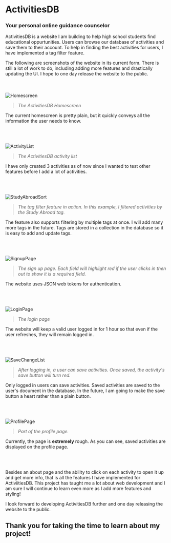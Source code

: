 # ActivitiesDB
### Your personal online guidance counselor

ActivitiesDB is a website I am building to help high school students find educational oppurtunities. Users can browse our database of activities and save them to their account. To help in finding the best activities for users, I have implemented a tag filter feature.

The following are screenshots of the website in its current form. There is still a lot of work to do, including adding more features and drastically updating the UI. I hope to one day release the website to the public.
<br />
<br />
<br />
<br />
![Homescreen](https://github.com/user-attachments/assets/4025878f-9778-4bc0-bbb1-1fc7cdead04c)
>_The ActivitiesDB Homescreen_

The current homescreen is pretty plain, but it quickly conveys all the information the user needs to know.

<br />
<br />

![ActivityList](https://github.com/user-attachments/assets/04ff163f-04b1-4d97-8d3d-17dac929dfa5)
>_The ActivitiesDB activity list_

I have only created 3 activities as of now since I wanted to test other features before I add a lot of activities.

<br />
<br />

![StudyAbroadSort](https://github.com/user-attachments/assets/fd5ff08f-5504-466a-9388-69ed53e8b0d9)
>_The tag filter feature in action. In this example, I filtered activities by the Study Abroad tag._

The feature also supports filtering by multiple tags at once. I will add many more tags in the future. Tags are stored in a collection in the database so it is easy to add and update tags.

<br />
<br />

![SignupPage](https://github.com/user-attachments/assets/61633ee2-8511-469d-8929-8c70c5599aa8)
>_The sign up page. Each field will highlight red if the user clicks in then out to show it is a required field._

The website uses JSON web tokens for authentication.

<br />
<br />

![LoginPage](https://github.com/user-attachments/assets/103792b8-991b-401d-99ad-9258126cabc6)
>_The login page_

The website will keep a valid user logged in for 1 hour so that even if the user refreshes, they will remain logged in.

<br />
<br />

![SaveChangeList](https://github.com/user-attachments/assets/725efd54-d715-4955-be6f-98db1805ee23)
>_After logging in, a user can save activities. Once saved, the activity's save button will turn red._

Only logged in users can save activities. Saved activities are saved to the user's document in the database. In the future, I am going to make the save button a heart rather than a plain button.

<br />
<br />

![ProfilePage](https://github.com/user-attachments/assets/4b4f0cb1-1498-4207-82e4-187cf35c9343)
>_Part of the profile page._

Currently, the page is **extremely** rough. As you can see, saved activities are displayed on the profile page.

<br />
<br />

Besides an about page and the ability to click on each activity to open it up and get more info, that is all the features I have implemented for ActiviitiesDB. This project has taught me a lot about web development and I am sure I will continue to learn even more as I add more features and styling!

I look forward to developing ActivitiesDB further and one day releasing the website to the public.
## Thank you for taking the time to learn about my project!
